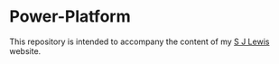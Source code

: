 # Power-Platform
This repository is intended to accompany the content of my [S J Lewis](https://www.sjlewis.com) website. 
